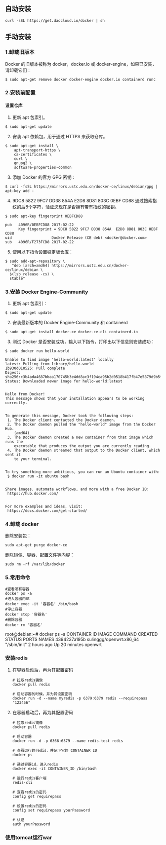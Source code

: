 ## 自动安装

```shell
curl -sSL https://get.daocloud.io/docker | sh
```

## 手动安装

### 1.卸载旧版本

Docker 的旧版本被称为 docker，docker.io 或 docker-engine，如果已安装，请卸载它们：

```shell
$ sudo apt-get remove docker docker-engine docker.io containerd runc
```

### 2.安装前配置

#### 设置仓库

1. 更新 apt 包索引。

```shell
$ sudo apt-get update
```

2. 安装 apt 依赖包，用于通过 HTTPS 来获取仓库。

```shell
$ sudo apt-get install \
    apt-transport-https \
    ca-certificates \
    curl \
    gnupg2 \
    software-properties-common
```

3. 添加 Docker 的官方 GPG 密钥：

```shell
$ curl -fsSL https://mirrors.ustc.edu.cn/docker-ce/linux/debian/gpg | apt-key add -
```

4. 9DC8 5822 9FC7 DD38 854A E2D8 8D81 803C 0EBF CD88 通过搜索指纹的后8个字符，验证您现在是否拥有带有指纹的密钥。

```shell
$ sudo apt-key fingerprint 0EBFCD88

pub   4096R/0EBFCD88 2017-02-22
      Key fingerprint = 9DC8 5822 9FC7 DD38 854A  E2D8 8D81 803C 0EBF CD88
uid                  Docker Release (CE deb) <docker@docker.com>
sub   4096R/F273FCD8 2017-02-22
```

5. 使用以下指令设置稳定版仓库：

```shell
$ sudo add-apt-repository \
   "deb [arch=amd64] https://mirrors.ustc.edu.cn/docker-ce/linux/debian \
  $(lsb_release -cs) \
  stable"
```

### 3.安装 Docker Engine-Community

1. 更新 apt 包索引：

```shell
$ sudo apt-get update
```

2. 安装最新版本的 Docker Engine-Community 和 containerd

```shell
$ sudo apt-get install docker-ce docker-ce-cli containerd.io
```

3. 测试 Docker 是否安装成功，输入以下指令，打印出以下信息则安装成功：

```shell
$ sudo docker run hello-world

Unable to find image 'hello-world:latest' locally
latest: Pulling from library/hello-world
1b930d010525: Pull complete                                                                                                                                  Digest: sha256:c3b4ada4687bbaa170745b3e4dd8ac3f194ca95b2d0518b417fb47e5879d9b5f
Status: Downloaded newer image for hello-world:latest


Hello from Docker!
This message shows that your installation appears to be working correctly.


To generate this message, Docker took the following steps:
 1. The Docker client contacted the Docker daemon.
 2. The Docker daemon pulled the "hello-world" image from the Docker Hub.
    (amd64)
 3. The Docker daemon created a new container from that image which runs the
    executable that produces the output you are currently reading.
 4. The Docker daemon streamed that output to the Docker client, which sent it
    to your terminal.


To try something more ambitious, you can run an Ubuntu container with:
 $ docker run -it ubuntu bash


Share images, automate workflows, and more with a free Docker ID:
 https://hub.docker.com/


For more examples and ideas, visit:
 https://docs.docker.com/get-started/
```

### 4.卸载 docker

删除安装包：

```shell
sudo apt-get purge docker-ce
```

删除镜像、容器、配置文件等内容：

```shell
sudo rm -rf /var/lib/docker
```

### 5.常用命令

```shell
#查看所有容器
docker ps -a
#进入容器内部
docker exec -it '容器名' /bin/bash
#停止容器
docker stop '容器名' 
#删除容器
docker rm '容器名'
```

root@debian:~# docker ps -a
CONTAINER ID   IMAGE                     COMMAND        CREATED       STATUS          PORTS     NAMES
4394237a195b   sulinggg/openwrt:x86_64   "/sbin/init"   2 hours ago   Up 20 minutes             openwrt

### 安装redis

1. 在容器启动后，再为其配置密码

   ```shell
   # 拉取redis镜像
   docker pull redis
   
   # 启动容器的时候，并为其设置密码
   docker run -d --name myredis -p 6379:6379 redis --requirepass "123456"
   ```

2. 在容器启动后，再为其配置密码

   ```shell
   # 拉取redis镜像
   docker pull redis
   
   # 启动容器
   docker run -d -p 6366:6379 --name redis-test redis
   
   # 查看运行的redis，并记下它的 CONTAINER ID
   docker ps 
   
   # 通过容器id，进入redis
   docker exec -it CONTAINER_ID /bin/bash
   
   # 运行redis客户端
   redis-cli
   
   # 查看redis的密码
   config get requirepass
   
   # 设置redis的密码
   config set requirepass yourPassword
   
   # 认证
   auth yourPassword
   ```

### 使用tomcat运行war
